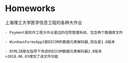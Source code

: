# Homeworks
上海理工大学医学信息工程的各种大作业
```
- Payment是软件工程大作业里边的住院管理系统，包含两个数据库文件

- WindowsFormsApp2是DICOM的数据元素解码器,现在是1.0版本

- DCMLIB是在指导下改进的DICOM数据元素解码器2.0版本
>2018.06.03增加了读文件功能


```



